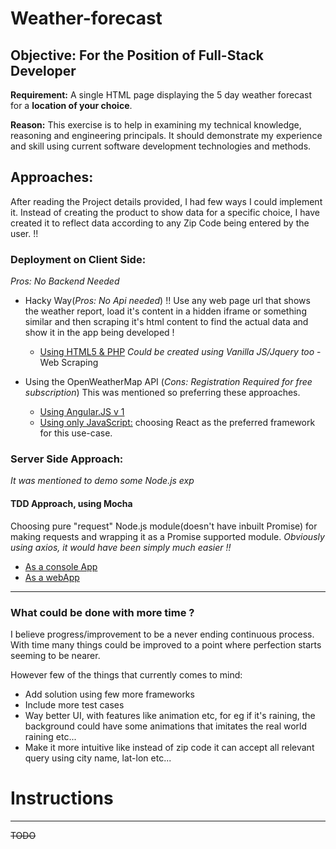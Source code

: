 # Weather-forecast


## Objective: For the Position of Full-Stack Developer

**Requirement:** A single HTML page displaying the 5 day weather forecast for a __location of your choice__.

**Reason:**  This exercise is to help in examining my technical knowledge, reasoning and engineering principals. It should demonstrate my experience and skill using current software development technologies and methods. 


## Approaches:
After reading the Project details provided, I had few ways I could implement it. Instead of creating the product to show data for a specific choice, I have created it to reflect data according to any Zip Code being entered by the user. !!

### Deployment on Client Side:
*Pros: No Backend Needed*

  * Hacky Way(*Pros: No Api needed*) !!
    Use any web page url that shows the weather report, load it's content in a hidden iframe or something similar and then scraping it's html content to find the actual data and show it in the app being developed !
    
    *  [Using HTML5 & PHP](https://www.google.com) _Could be created using Vanilla JS/Jquery too_ - Web Scraping

  * Using the OpenWeatherMap API (*Cons: Registration Required for free subscription*)
    This was mentioned so preferring these approaches.

    *  [Using Angular.JS v 1](https://www.google.com) 
    *  [Using only JavaScript:](https://www.google.com)  choosing React as the preferred framework for this use-case.


### Server Side Approach:
*It was mentioned to demo some Node.js exp*

#### TDD Approach, using Mocha

Choosing pure "request" Node.js module(doesn't have inbuilt Promise) for making requests and wrapping it as a Promise supported module. _Obviously using axios, it would have been simply much easier !!_

  * [As a console App](https://www.google.com) 
  * [As a webApp](https://www.google.com) 
  
  
  
***********


### What could be done with more time ?

I believe progress/improvement to be a never ending continuous process. With time many things could be improved to a point where perfection starts seeming to be nearer.

However few of the things that currently comes to mind:
* Add solution using few more frameworks
* Include more test cases
* Way better UI, with features like animation etc, for eg if it's raining, the background could have some animations that imitates the real world raining etc...
* Make it more intuitive like instead of zip code it can accept all relevant query using city name, lat-lon etc...


# Instructions
***********
~~TODO~~

